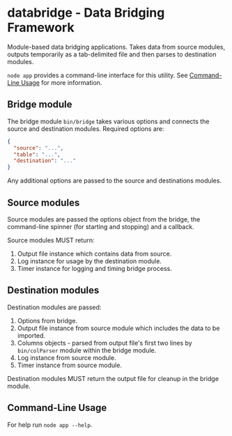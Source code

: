 # databridge - Data Bridging Framework

Module-based data bridging applications. Takes data from source modules, outputs temporarily as a tab-delimited file and then parses to destination modules.

`node app` provides a command-line interface for this utility. See [Command-Line Usage](#clusage) for more information.

## Bridge module

The bridge module `bin/bridge` takes various options and connects the source and destination modules. Required options are:

```json
{
  "source": "...",
  "table": "...",
  "destination": "..."
}
```

Any additional options are passed to the source and destinations modules.

## Source modules

Source modules are passed the options object from the bridge, the command-line spinner (for starting and stopping) and a callback.

Source modules MUST return:

1. Output file instance which contains data from source.
2. Log instance for usage by the destination module.
3. Timer instance for logging and timing bridge process.

## Destination modules

Destination modules are passed:

1. Options from bridge.
2. Output file instance from source module which includes the data to be imported.
3. Columns objects - parsed from output file's first two lines by `bin/colParser` module within the bridge module.
4. Log instance from source module.
5. Timer instance from source module.

Destination modules MUST return the output file for cleanup in the bridge module.

## <a name="clusage"></a> Command-Line Usage

For help run `node app --help`.
